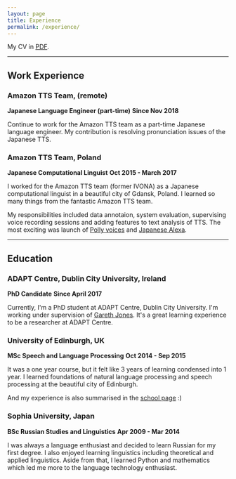 ```yaml
---
layout: page
title: Experience
permalink: /experience/
---
```

My CV in [PDF](../files/CV_Yasufumi_Moriya.pdf).

***
## Work Experience
### Amazon TTS Team, (remote)
**Japanese Language Engineer (part-time)**
**Since Nov 2018**
<p>Continue to work for the Amazon TTS team as a part-time Japanese
 language engineer. My contribution is resolving pronunciation issues
 of the Japanese TTS.
</p>

### Amazon TTS Team, Poland
**Japanese Computational Linguist**
**Oct 2015 - March 2017**
<p>I worked for the Amazon TTS team (former IVONA) as a Japanese
 computational linguist in a beautiful city of Gdansk, Poland.
I learned so many things from the fantastic Amazon TTS team.
</p>

<p>My responsibilities included data annotaion, system evaluation,
 supervising voice recording sessions and adding features to
 text analysis of TTS. The most exciting was launch of
 <a href='https://aws.amazon.com/polly/'>Polly voices</a>
 and <a href='https://developer.amazon.com/ja-JP/alexa'>Japanese Alexa</a>.
</p>

***
## Education
### ADAPT Centre, Dublin City University, Ireland
**PhD Candidate**
**Since April 2017**
<p>Currently, I'm a PhD student at ADAPT Centre, Dublin City University.
 I'm working under supervision of <a href='https:
//www.computing.dcu.ie/~gjones/'>Gareth Jones</a>. It's a great learning
 experience to be a researcher at ADAPT Centre.
</p>

### University of Edinburgh, UK
**MSc Speech and Language Processing**
**Oct 2014 - Sep 2015**
<p>It was a one year course, but it felt like 3 years of learning
 condensed into 1 year. I learned foundations of natural language
 processing and speech processing at the beautiful city of Edinburgh.
</p>
<p>And my experience is also summarised in the <a href='https://www.ed.ac.uk/ppls/
linguistics-and-english-language/prospective/postgraduate/msc/
speech-language-processing/testimonials'>school page</a> :)
</p>

### Sophia University, Japan
**BSc Russian Studies and Linguistics**
**Apr 2009 - Mar 2014**

<p>I was always a language enthusiast and decided to learn Russian
 for my first degree. I also enjoyed learning linguistics including
 theoretical and applied linguistics. Aside from that, I learned
 Python and mathematics which led me more to the language technology
 enthusiast.
</p>
